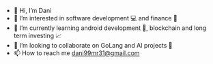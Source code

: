 - 👋 Hi, I’m Dani
- 👀 I’m interested in software development :computer: and finance :money_with_wings:
- 🌱 I’m currently learning android development :iphone:, blockchain and long term investing :chart_with_upwards_trend:
- 💞️ I’m looking to collaborate on GoLang and AI projects :robot:
- 📫 How to reach me dani99mr31@gmail.com

<!---
DanielMolinaR/DanielMolinaR is a ✨ special ✨ repository because its `README.md` (this file) appears on your GitHub profile.
You can click the Preview link to take a look at your changes.
--->
